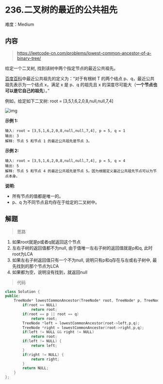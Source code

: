 # 236.二叉树的最近的公共祖先

难度：Medium

## 内容

> https://leetcode-cn.com/problems/lowest-common-ancestor-of-a-binary-tree/

给定一个二叉树, 找到该树中两个指定节点的最近公共祖先。

[百度百科](https://baike.baidu.com/item/%E6%9C%80%E8%BF%91%E5%85%AC%E5%85%B1%E7%A5%96%E5%85%88/8918834?fr=aladdin)中最近公共祖先的定义为：“对于有根树 T 的两个结点 p、q，最近公共祖先表示为一个结点 x，满足 x 是 p、q 的祖先且 x 的深度尽可能大（**一个节点也可以是它自己的祖先**）。”

例如，给定如下二叉树:  root = [3,5,1,6,2,0,8,null,null,7,4]

![img](https://assets.leetcode-cn.com/aliyun-lc-upload/uploads/2018/12/15/binarytree.png)

 

**示例 1:**

```
输入: root = [3,5,1,6,2,0,8,null,null,7,4], p = 5, q = 1
输出: 3
解释: 节点 5 和节点 1 的最近公共祖先是节点 3。
```

**示例 2:**

```
输入: root = [3,5,1,6,2,0,8,null,null,7,4], p = 5, q = 4
输出: 5
解释: 节点 5 和节点 4 的最近公共祖先是节点 5。因为根据定义最近公共祖先节点可以为节点本身。
```

 

**说明:**

- 所有节点的值都是唯一的。
- p、q 为不同节点且均存在于给定的二叉树中。

## 解题

> 思路

1. 如果root就是p或者q就返回这个节点
2. 左右子树的返回值都不为null, 由于值唯一左右子树的返回值就是p和q, 此时root为LCA
3. 如果左右子树返回值只有一个不为null, 说明只有p和q存在与左或右子树中, 最先找到的那个节点为LCA
4. 如果都为空，说明没有找到，就返回null

> 代码

```c++
class Solution {
public:
    TreeNode* lowestCommonAncestor(TreeNode* root, TreeNode* p, TreeNode* q) {
        if(root == NULL)
            return root;
        if(root == p || root == q)
            return root;
        TreeNode *left = lowestCommonAncestor(root->left,p,q);
        TreeNode *right = lowestCommonAncestor(root->right,p,q);
        if(left != NULL && right != NULL)
            return root;
        if(left != NULL) {
            return left;
        }
        if(right != NULL) {
            return right;
        }
        return NULL;
    }
};
```

